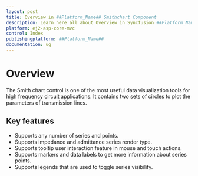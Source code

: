 ```yaml
---
layout: post
title: Overview in ##Platform_Name## Smithchart Component
description: Learn here all about Overview in Syncfusion ##Platform_Name## Smithchart component and more.
platform: ej2-asp-core-mvc
control: Index
publishingplatform: ##Platform_Name##
documentation: ug
---
```



# Overview

The Smith chart control is one of the most useful data visualization tools for high frequency circuit applications. It contains two sets of circles to plot the parameters of transmission lines.

## Key features

* Supports any number of series and points.
* Supports impedance and admittance series render type.
* Supports tooltip user interaction feature in mouse and touch actions.
* Supports markers and data labels to get more information about series points.
* Supports legends that are used to toggle series visibility.